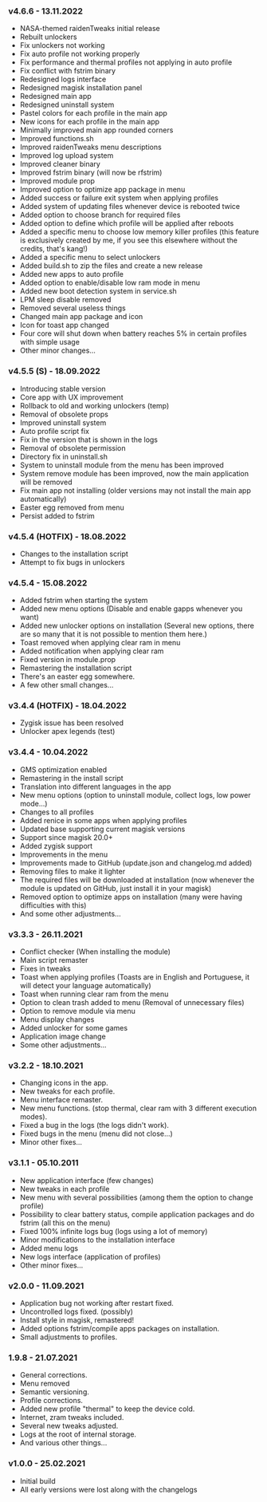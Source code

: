 ### v4.6.6 - 13.11.2022
* NASA-themed raidenTweaks initial release
* Rebuilt unlockers
* Fix unlockers not working
* Fix auto profile not working properly
* Fix performance and thermal profiles not applying in auto profile
* Fix conflict with fstrim binary
* Redesigned logs interface
* Redesigned magisk installation panel
* Redesigned main app
* Redesigned uninstall system
* Pastel colors for each profile in the main app
* New icons for each profile in the main app
* Minimally improved main app rounded corners
* Improved functions.sh 
* Improved raidenTweaks menu descriptions
* Improved log upload system
* Improved cleaner binary 
* Improved fstrim binary (will now be rfstrim)
* Improved module prop
* Improved option to optimize app package in menu
* Added success or failure exit system when applying profiles
* Added system of updating files whenever device is rebooted twice
* Added option to choose branch for required files
* Added option to define which profile will be applied after reboots
* Added a specific menu to choose low memory killer profiles (this feature is exclusively created by me, if you see this elsewhere without the credits, that's kang!)
* Added a specific menu to select unlockers
* Added build.sh to zip the files and create a new release
* Added new apps to auto profile
* Added option to enable/disable low ram mode in menu
* Added new boot detection system in service.sh
* LPM sleep disable removed
* Removed several useless things
* Changed main app package and icon
* Icon for toast app changed
* Four core will shut down when battery reaches 5% in certain profiles with simple usage
* Other minor changes...

### v4.5.5 (S) - 18.09.2022
* Introducing stable version 
* Core app with UX improvement
* Rollback to old and working unlockers (temp)
* Removal of obsolete props
* Improved uninstall system
* Auto profile script fix
* Fix in the version that is shown in the logs
* Removal of obsolete permission
* Directory fix in uninstall.sh
* System to uninstall module from the menu has been improved
* System remove module has been improved, now the main application will be removed
* Fix main app not installing (older versions may not install the main app automatically)
* Easter egg removed from menu
* Persist added to fstrim

### v4.5.4 (HOTFIX) - 18.08.2022
* Changes to the installation script 
* Attempt to fix bugs in unlockers

### v4.5.4 - 15.08.2022
* Added fstrim when starting the system 
* Added new menu options (Disable and enable gapps whenever you want)
* Added new unlocker options on installation (Several new options, there are so many that it is not possible to mention them here.)
* Toast removed when applying clear ram in menu 
* Added notification when applying clear ram
* Fixed version in module.prop
* Remastering the installation script
* There's an easter egg somewhere.
* A few other small changes...

### v3.4.4 (HOTFIX) - 18.04.2022
* Zygisk issue has been resolved
* Unlocker apex legends (test)

### v3.4.4 - 10.04.2022
* GMS optimization enabled
* Remastering in the install script 
* Translation into different languages ​​in the app 
* New menu options (option to uninstall module, collect logs, low power mode...)
* Changes to all profiles 
* Added renice in some apps when applying profiles
* Updated base supporting current magisk versions
* Support since magisk 20.0+
* Added zygisk support
* Improvements in the menu
* Improvements made to GitHub (update.json and changelog.md added)
* Removing files to make it lighter
* The required files will be downloaded at installation (now whenever the module is updated on GitHub, just install it in your magisk)
* Removed option to optimize apps on installation (many were having difficulties with this)
* And some other adjustments...

### v3.3.3 - 26.11.2021
* Conflict checker (When installing the module)
* Main script remaster
* Fixes in tweaks
* Toast when applying profiles (Toasts are in English and Portuguese, it will detect your language automatically)
* Toast when running clear ram from the menu
* Option to clean trash added to menu (Removal of unnecessary files)
* Option to remove module via menu
* Menu display changes
* Added unlocker for some games
* Application image change
* Some other adjustments...

### v3.2.2 - 18.10.2021
* Changing icons in the app. 
* New tweaks for each profile.
* Menu interface remaster.
* New menu functions. (stop thermal, clear ram with 3 different execution modes).
* Fixed a bug in the logs (the logs didn't work).
* Fixed bugs in the menu (menu did not close...)
* Minor other fixes...

### v3.1.1 - 05.10.2011
* New application interface (few changes)
* New tweaks in each profile
* New menu with several possibilities (among them the option to change profile)
* Possibility to clear battery status, compile application packages and do fstrim (all this on the menu)
* Fixed 100% infinite logs bug (logs using a lot of memory)
* Minor modifications to the installation interface
* Added menu logs 
* New logs interface (application of profiles)
* Other minor fixes...

### v2.0.0 - 11.09.2021
* Application bug not working after restart fixed.
* Uncontrolled logs fixed. (possibly)
* Install style in magisk, remastered!
* Added options fstrim/compile apps packages on installation.
* Small adjustments to profiles.

### 1.9.8 - 21.07.2021
* General corrections.
* Menu removed
* Semantic versioning.
* Profile corrections.
* Added new profile "thermal" to keep the device cold.
* Internet, zram tweaks included.
* Several new tweaks adjusted.
* Logs at the root of internal storage.
* And various other things...

### v1.0.0 - 25.02.2021
* Initial build
* All early versions were lost along with the changelogs